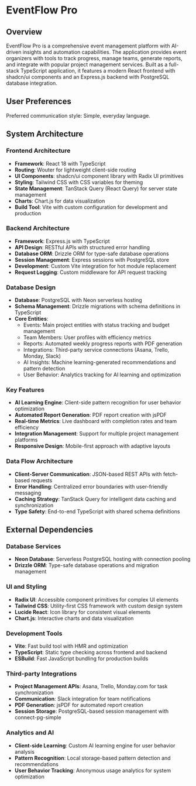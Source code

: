 # EventFlow Pro

## Overview

EventFlow Pro is a comprehensive event management platform with AI-driven insights and automation capabilities. The application provides event organizers with tools to track progress, manage teams, generate reports, and integrate with popular project management services. Built as a full-stack TypeScript application, it features a modern React frontend with shadcn/ui components and an Express.js backend with PostgreSQL database integration.

## User Preferences

Preferred communication style: Simple, everyday language.

## System Architecture

### Frontend Architecture
- **Framework**: React 18 with TypeScript
- **Routing**: Wouter for lightweight client-side routing
- **UI Components**: shadcn/ui component library with Radix UI primitives
- **Styling**: Tailwind CSS with CSS variables for theming
- **State Management**: TanStack Query (React Query) for server state management
- **Charts**: Chart.js for data visualization
- **Build Tool**: Vite with custom configuration for development and production

### Backend Architecture
- **Framework**: Express.js with TypeScript
- **API Design**: RESTful APIs with structured error handling
- **Database ORM**: Drizzle ORM for type-safe database operations
- **Session Management**: Express sessions with PostgreSQL store
- **Development**: Custom Vite integration for hot module replacement
- **Request Logging**: Custom middleware for API request tracking

### Database Design
- **Database**: PostgreSQL with Neon serverless hosting
- **Schema Management**: Drizzle migrations with schema definitions in TypeScript
- **Core Entities**:
  - Events: Main project entities with status tracking and budget management
  - Team Members: User profiles with efficiency metrics
  - Reports: Automated weekly progress reports with PDF generation
  - Integrations: Third-party service connections (Asana, Trello, Monday, Slack)
  - AI Insights: Machine learning-generated recommendations and pattern detection
  - User Behavior: Analytics tracking for AI learning and optimization

### Key Features
- **AI Learning Engine**: Client-side pattern recognition for user behavior optimization
- **Automated Report Generation**: PDF report creation with jsPDF
- **Real-time Metrics**: Live dashboard with completion rates and team efficiency
- **Integration Management**: Support for multiple project management platforms
- **Responsive Design**: Mobile-first approach with adaptive layouts

### Data Flow Architecture
- **Client-Server Communication**: JSON-based REST APIs with fetch-based requests
- **Error Handling**: Centralized error boundaries with user-friendly messaging
- **Caching Strategy**: TanStack Query for intelligent data caching and synchronization
- **Type Safety**: End-to-end TypeScript with shared schema definitions

## External Dependencies

### Database Services
- **Neon Database**: Serverless PostgreSQL hosting with connection pooling
- **Drizzle ORM**: Type-safe database operations and migration management

### UI and Styling
- **Radix UI**: Accessible component primitives for complex UI elements
- **Tailwind CSS**: Utility-first CSS framework with custom design system
- **Lucide React**: Icon library for consistent visual elements
- **Chart.js**: Interactive charts and data visualization

### Development Tools
- **Vite**: Fast build tool with HMR and optimization
- **TypeScript**: Static type checking across frontend and backend
- **ESBuild**: Fast JavaScript bundling for production builds

### Third-party Integrations
- **Project Management APIs**: Asana, Trello, Monday.com for task synchronization
- **Communication**: Slack integration for team notifications
- **PDF Generation**: jsPDF for automated report creation
- **Session Storage**: PostgreSQL-based session management with connect-pg-simple

### Analytics and AI
- **Client-side Learning**: Custom AI learning engine for user behavior analysis
- **Pattern Recognition**: Local storage-based pattern detection and recommendations
- **User Behavior Tracking**: Anonymous usage analytics for system optimization
